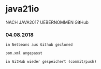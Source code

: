 # java21io
NACH JAVA2017 UEBERNOMMEN
GitHub


### 04.08.2018

```
in Netbeans aus Github gecloned

pom.xml angepasst
   
in GitHub wieder gespeichert (commit/push)

```


